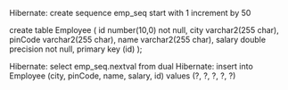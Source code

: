 Hibernate: create sequence emp_seq start with 1 increment by  50

create table Employee (
       id number(10,0) not null,
        city varchar2(255 char),
        pinCode varchar2(255 char),
        name varchar2(255 char),
        salary double precision not null,
        primary key (id)
    );
    
 Hibernate: 
    select
        emp_seq.nextval 
    from
        dual
Hibernate: 
    insert 
    into
        Employee
        (city, pinCode, name, salary, id) 
    values
        (?, ?, ?, ?, ?)
 